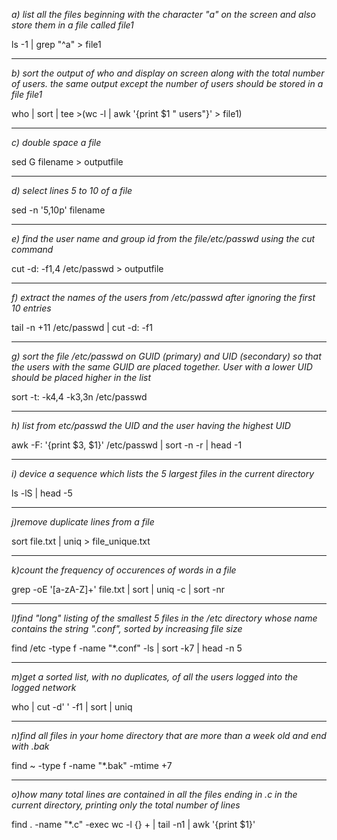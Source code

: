 _a) list all the files beginning with the character "a" on the screen and also store them in a file called file1_<br>

ls -1 | grep "^a" > file1

---

_b) sort the output of who and display on screen along with the total number of users. the same output except the number of users should be stored in a file file1_<br>

who | sort | tee >(wc -l | awk '{print $1 " users"}' > file1)

---

_c) double space a file_<br>

sed G filename > outputfile



---

_d) select lines 5 to 10 of a file_<br>

sed -n '5,10p' filename

---

_e) find the user name and group id from the file/etc/passwd using the cut command_<br>

cut -d: -f1,4 /etc/passwd > outputfile

---

_f) extract the names of the users from /etc/passwd after ignoring the first 10 entries_<br>

tail -n +11 /etc/passwd | cut -d: -f1

---

_g) sort the file /etc/passwd on GUID (primary) and UID (secondary) so that the users with the same GUID are placed together. User with a lower UID should be placed higher in the list_<br>

sort -t: -k4,4 -k3,3n /etc/passwd

---

_h) list from etc/passwd the UID and the user having the highest UID_<br>

awk -F: '{print $3, $1}' /etc/passwd | sort -n -r | head -1

---

_i) device a sequence which lists the 5 largest files in the current directory_<br>

ls -lS | head -5

---

_j)remove duplicate lines from a file_<br>

sort file.txt | uniq > file_unique.txt

---

_k)count the frequency of occurences of words in a file_<br>

grep -oE '[a-zA-Z]+' file.txt | sort | uniq -c | sort -nr

---

  _l)find "long" listing of the smallest 5 files in the /etc directory whose name contains the string ".conf", sorted by increasing file size_<br>

find /etc -type f -name "*.conf" -ls | sort -k7 | head -n 5

---

_m)get a sorted list, with no duplicates, of all the users logged into the logged network_<br>

who | cut -d' ' -f1 | sort | uniq

---

_n)find all files in your home directory that are more than a week old and end with .bak_<br>

find ~ -type f -name "*.bak" -mtime +7

---

_o)how many total lines are contained in all the files ending in .c in the current directory, printing only the total number of lines_<br>

find . -name "*.c" -exec wc -l {} + | tail -n1 | awk '{print $1}'
